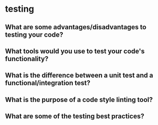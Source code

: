 # testing

## What are some advantages/disadvantages to testing your code?

## What tools would you use to test your code's functionality?

## What is the difference between a unit test and a functional/integration test?

## What is the purpose of a code style linting tool?

## What are some of the testing best practices?

